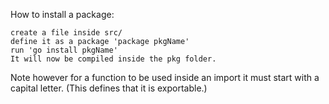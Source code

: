 How to install a package:

	create a file inside src/
	define it as a package 'package pkgName'
	run 'go install pkgName'
	It will now be compiled inside the pkg folder.

Note however for a function to be used inside an import it must start with a capital letter. (This defines that it is exportable.)
